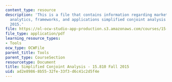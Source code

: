 ```yaml
---
content_type: resource
description: 'This is a file that contains information regarding marketing management:
  analytics, frameworks, and applications simplified conjoint analysis - 15.810 fall
  2015.'
file: https://ol-ocw-studio-app-production.s3.amazonaws.com/courses/15-810-marketing-management-analytics-frameworks-and-applications-fall-2015/ad2e89868b5532fe33f3d6c41c2d5f4e_MIT15_810F15_Conjoint.pdf
file_type: application/pdf
learning_resource_types:
- Tools
ocw_type: OCWFile
parent_title: Tools
parent_type: CourseSection
resourcetype: Document
title: Simplified Conjoint Analysis - 15.810 Fall 2015
uid: ad2e8986-8b55-32fe-33f3-d6c41c2d5f4e
---
```

